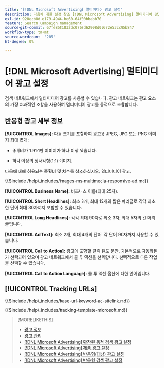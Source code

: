 ```yaml
---
title: '[!DNL Microsoft Advertising] 멀티미디어 광고 설정'
description: 다음에 대한 설정 참조 [!DNL Microsoft Advertising] 멀티미디어 광고.
exl-id: 920ecb8d-e179-4946-be60-64f00bbabb70
feature: Search Campaign Management
source-git-commit: 67fe8581832dc0762d62908d01672e53cc95b847
workflow-type: tm+mt
source-wordcount: '205'
ht-degree: 0%

---
```


# [!DNL Microsoft Advertising] 멀티미디어 광고 설정

검색 네트워크에서 멀티미디어 광고를 사용할 수 있습니다. 광고 네트워크는 광고 요소의 가장 효과적인 조합을 사용하여 멀티미디어 광고를 동적으로 조합합니다.

## 반응형 광고 세부 정보

**[!UICONTROL Images]:** 다음 크기를 포함하여 광고용 JPEG, JPG 또는 PNG 이미지 최대 15개:

* 종횡비가 1.91:1인 이미지가 하나 이상 있습니다.

* 하나 이상의 정사각형(1:1) 이미지.

다음에 대해 허용되는 종횡비 및 치수를 참조하십시오. [멀티미디어 광고](https://help.ads.microsoft.com/#apex/ads/en/60107/0).

<!-- Instructions -->

{{$include /help/_includes/images-ms-multimedia-responsive-ad.md}}

**[!UICONTROL Business Name]:** 비즈니스 이름(최대 25자).

**[!UICONTROL Short Headlines]:** 최소 3개, 최대 15개의 짧은 머리글로 각각 최소 한 단어 최대 30자까지 포함할 수 있습니다.

**[!UICONTROL Long Headlines]:** 각각 최대 90자로 최소 3자, 최대 5자의 긴 머리글입니다.

**[!UICONTROL Ad Text]:** 최소 2개, 최대 4개의 단어, 각 단어 90자까지 사용할 수 있습니다.

**[!UICONTROL Call to Action]:** 광고에 포함할 클릭 유도 문안. 기본적으로 자동화된 가 선택되어 있으며 광고 네트워크에서 콜 투 액션을 선택합니다. 선택적으로 다른 작업을 선택할 수 있습니다.

**[!UICONTROL Call to Action Language]:** 콜 투 액션 옵션에 대한 언어입니다.

## [!UICONTROL Tracking URLs]

<!-- **[!UICONTROL Base URl]:** -->

{{$include /help/_includes/base-url-keyword-ad-sitelink.md}}

<!-- **[!UICONTROL Tracking Template]:** -->

{{$include /help/_includes/tracking-template-microsoft.md}}

>[!MORELIKETHIS]
>
>* [광고 정보](ad-about.md)
>* [광고 관리](ad-manage.md)
>* [[!DNL Microsoft Advertising] 확장된 동적 검색 광고 설정](ad-settings-microsoft-dsa.md)
>* [[!DNL Microsoft Advertising] 제품 광고 설정](ad-settings-microsoft-product.md)
>* [[!DNL Microsoft Advertising] 반응형(대상) 광고 설정](ad-settings-microsoft-responsive.md)
>* [[!DNL Microsoft Advertising] 반응형 검색 광고 설정](ad-settings-microsoft-rsa.md)

